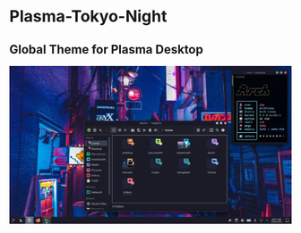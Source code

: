 # Plasma-Tokyo-Night
Global Theme for Plasma Desktop
---
![preview](https://github.com/Jayy-Dev/Plasma-Tokyo-Night/blob/main/preview/2023-06-20_08-08.png?raw=true)
